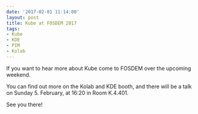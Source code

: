 ```yaml
---
date: '2017-02-01 11:14:00'
layout: post
title: Kube at FOSDEM 2017
tags:
- Kube
- KDE
- PIM
- Kolab
---
```


If you want to hear more about Kube come to FOSDEM over the upcoming weekend.

You can find out more on the Kolab and KDE booth, and there will be a talk on Sunday 5. February, at 16:20 in Room K.4.401.

See you there!
